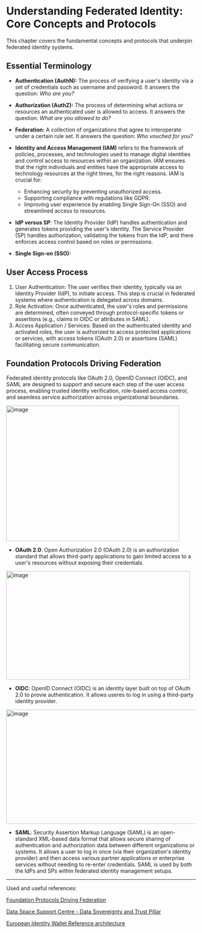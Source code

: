# Understanding Federated Identity: Core Concepts and Protocols

This chapter covers the fundamental concepts and protocols that underpin federated identity systems.

## Essential Terminology
- **Authentication (AuthN):** The process of verifying a user's identity via a set of credentials such as username and password. It answers the question: _Who are you?_
- **Authorization (AuthZ):** The process of determining what actions or resources an authenticated user is allowed to access. It answers the question: _What are you allowed to do?_
- **Federation:** A collection of organizations that agree to interoperate under a certain rule set. It answers the question: _Who vouched for you?_
- **Identity and Access Management (IAM)** refers to the framework of policies, processes, and technologies used to manage digital identities and control access to resources within an organization.
IAM ensures that the right individuals and entities have the appropriate access to technology resources at the right times, for the right reasons. IAM is crucial for:
   - Enhancing security by preventing unauthorized access.
   - Supporting compliance with regulations like GDPR.
   - Improving user experience by enabling Single Sign-On (SSO) and streamlined access to resources.

- **IdP versus SP**: The Identity Provider (IdP) handles authentication and generates tokens providing the user's identity. The Service Provider (SP) handles authorization, validating the tokens from the IdP, and there enforces access control based on roles or permissions.
- **Single Sign-on (SSO):** 

## User Access Process
1. User Authentication: The user verifies their identity, typically via an Identity Provider (IdP), to initiate access. This step is crucial in federated systems where authentication is delegated across domains.
2. Role Activation: Once authenticated, the user's roles and permissions are determined, often conveyed through protocol-specific tokens or assertions (e.g., claims in OIDC or attributes in SAML).
3. Access Application / Services: Based on the authenticated identity and activated roles, the user is authorized to access protected applications or services, with access tokens (OAuth 2.0) or assertions (SAML) facilitating secure communication.
   
## Foundation Protocols Driving Federation

Federated identity protocols like OAuth 2.0, OpenID Connect (OIDC), and SAML are designed to support and secure each step of the user access process, enabling trusted identity verification, role-based access control, and seamless service authorization across organizational boundaries.

<img width="460" height="360" alt="image" src="https://github.com/user-attachments/assets/da5e7a57-3a8b-4fe8-9bdf-8e6189c77dc9" />


  - **OAuth 2.0**: Open Authorization 2.0 (OAuth 2.0) is an authorization standard that allows third-party applications to gain limited access to a user's resources without exposing their credentials.

<img width="488" height="288" alt="image" src="https://github.com/user-attachments/assets/fbc9ac54-4de4-44d7-ab55-6f7c06d9bbb5" />

  - **OIDC**: OpenID Connect (OIDC) is an identity layer built on top of OAuth 2.0 to provie authentication. It allows useres to log in using a third-party identity provider.

<img width="588" height="303" alt="image" src="https://github.com/user-attachments/assets/d042228a-c239-4af1-9602-40968d09e79a" />
  
  - **SAML**: Security Assertion Markup Language (SAML) is an open-standard XML-based data format that allows secure sharing of authentication and authorization data between different organizations or systems. It allows a user to log in once (via their organization's identity provider) and then access various partner applications or enterprise services without needing to re-enter credentials. SAML is used by both the IdPs and SPs within federated identity management setups. 


---
Used and useful references: 

[Foundation Protocols Driving Federation](https://auth0.com/docs/authenticate/protocols)

[Data Space Support Centre - Data Sovereignty and Trust Pillar](https://dssc.eu/space/bv15e/766068339/Data+Sovereignty+and+Trust)

[European Identity Wallet Reference architecture](https://digital-strategy.ec.europa.eu/en/library/european-digital-identity-wallet-architecture-and-reference-framework)

